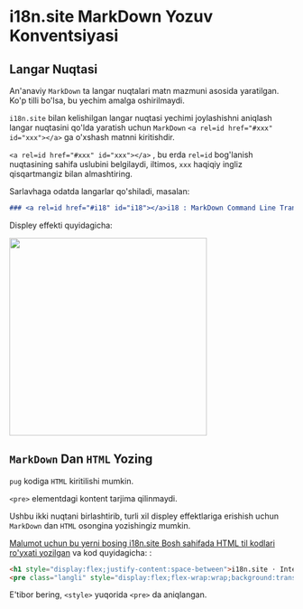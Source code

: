 # i18n.site MarkDown Yozuv Konventsiyasi

## Langar Nuqtasi

An'anaviy `MarkDown` ta langar nuqtalari matn mazmuni asosida yaratilgan. Ko'p tilli bo'lsa, bu yechim amalga oshirilmaydi.

`i18n.site` bilan kelishilgan langar nuqtasi yechimi joylashishni aniqlash langar nuqtasini qo'lda yaratish uchun `MarkDown` `<a rel=id href="#xxx" id="xxx"></a>` ga o'xshash matnni kiritishdir.

`<a rel=id href="#xxx" id="xxx"></a>` , bu erda `rel=id` bog'lanish nuqtasining sahifa uslubini belgilaydi, iltimos, `xxx` haqiqiy ingliz qisqartmangiz bilan almashtiring.

Sarlavhaga odatda langarlar qo'shiladi, masalan:

```md
### <a rel=id href="#i18" id="i18"></a>i18 : MarkDown Command Line Translation Tool
```

Displey effekti quyidagicha:

<img src="//p.3ti.site/1721381136.avif" width="350">

## `MarkDown` Dan `HTML` Yozing

`pug` kodiga `HTML` kiritilishi mumkin.

`<pre>` elementdagi kontent tarjima qilinmaydi.

Ushbu ikki nuqtani birlashtirib, turli xil displey effektlariga erishish uchun `MarkDown` dan `HTML` osongina yozishingiz mumkin.

[Malumot uchun bu yerni bosing i18n.site Bosh sahifada HTML til kodlari ro'yxati yozilgan](//raw.githubusercontent.com/i18n-site/md/main/zh/README.md) va kod quyidagicha: :

```html
<h1 style="display:flex;justify-content:space-between">i18n.site ⋅ International Solutions<img src="//p.3ti.site/logo.svg" style="user-select:none;margin-top:-1px;width:42px"></h1>
<pre class="langli" style="display:flex;flex-wrap:wrap;background:transparent;border:1px solid #eee;font-size:12px;box-shadow:0 0 3px inset #eee;padding:12px 5px 4px 12px;justify-content:space-between;"><style>pre.langli i{font-weight:300;font-family:s;margin-right:2px;margin-bottom:8px;font-style:normal;color:#666;border-bottom:1px dashed #ccc;}</style><i>English</i><i>简体中文</i><i>Deutsch</i> … …</pre>
```

E'tibor bering, `<style>` yuqorida `<pre>` da aniqlangan.